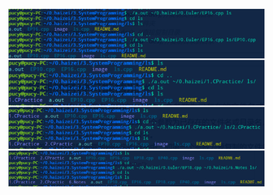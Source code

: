 ![cp](https://github.com/chill-cy/SystemProgramming/blob/master/image/%E6%B7%B1%E5%BA%A6%E6%88%AA%E5%9B%BE_%E9%80%89%E6%8B%A9%E5%8C%BA%E5%9F%9F_20190511132058.png)
![cp](https://github.com/chill-cy/SystemProgramming/blob/master/image/%E6%B7%B1%E5%BA%A6%E6%88%AA%E5%9B%BE_%E9%80%89%E6%8B%A9%E5%8C%BA%E5%9F%9F_20190511132205.png)
![cp](https://github.com/chill-cy/SystemProgramming/blob/master/image/%E6%B7%B1%E5%BA%A6%E6%88%AA%E5%9B%BE_%E9%80%89%E6%8B%A9%E5%8C%BA%E5%9F%9F_20190511132332.png)
![cp](https://github.com/chill-cy/SystemProgramming/blob/master/image/%E6%B7%B1%E5%BA%A6%E6%88%AA%E5%9B%BE_%E9%80%89%E6%8B%A9%E5%8C%BA%E5%9F%9F_20190511132524.png)
